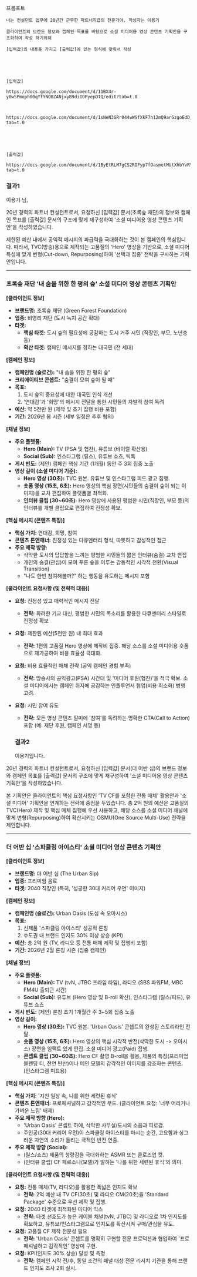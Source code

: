 프롬프트
```
너는 컨설던트 업무에 20년간 근무한 파트너직급의 전문가야. 작성자는 이용기

클라이언트의 브랜드 정보와 캠페인 목표를 바탕으로 소셜 미디어용 영상 콘텐츠 기획안을 구조화하여 작성 하기위해

[입력값]의 내용을 가지고 [출력값]에 있는 형식에 맞춰서 작성





[입력값]

https://docs.google.com/document/d/11BX4r-y0wSPmoph00qYfYNOBZANjxyB9diIOPyepDTQ/edit?tab=t.0



https://docs.google.com/document/d/1sNeN3GRr044wWSfXkF7h12mQ9arGzgoEdD_eUM8YLOU/edit?tab=t.0





[출력값]

https://docs.google.com/document/d/1ByEtRLM7gCS2RIFyp7fOasmetMUtXhbYvRYeJfoSqI8/edit?tab=t.0
```
### 결과1
이용기 님,

20년 경력의 파트너 컨설턴트로서, 요청하신 [입력값] 문서(초록숲 재단)의 정보와 캠페인 목표를 [출력값] 문서의 구조에 맞게 재구성하여 '소셜 미디어용 영상 콘텐츠 기획안'을 작성하였습니다.

제한된 예산 내에서 공익적 메시지의 파급력을 극대화하는 것이 본 캠페인의 핵심입니다. 따라서, TVC(방송)용으로 제작되는 고품질의 'Hero' 영상을 기반으로, 소셜 미디어 특성에 맞게 변형(Cut-down, Repurposing)하여 '선택과 집중' 전략을 구사하는 기획안입니다.

---

### **초록숲 재단 '내 숨을 위한 한 평의 숲' 소셜 미디어 영상 콘텐츠 기획안**

**[클라이언트 정보]**

* **브랜드명:** 초록숲 재단 (Green Forest Foundation)
* **업종:** 비영리 재단 (도시 녹지 공간 확대)
* **타겟:**
    * **핵심 타겟:** 도시 숲의 필요성에 공감하는 도시 거주 시민 (직장인, 부모, 노년층 등)
    * **확산 타겟:** 캠페인 메시지를 접하는 대국민 (전 세대)

**[캠페인 정보]**

* **캠페인명 (슬로건):** "내 숨을 위한 한 평의 숲"
* **크리에이티브 콘셉트:** "숨결이 모여 숲이 될 때"
* **목표:**
    1.  도시 숲의 중요성에 대한 대국민 인식 개선
    2.  '연대감'과 '희망'의 메시지 전달을 통한 시민들의 자발적 참여 독려
* **예산:** 약 5천만 원 (제작 및 초기 집행 비용 포함)
* **기간:** 2026년 봄 시즌 (세부 일정은 추후 협의)

**[채널 정보]**

* **주요 플랫폼:**
    * **Hero (Main):** TV (PSA 및 협찬), 유튜브 (바이럴 확산용)
    * **Social (Sub):** 인스타그램 (릴스), 유튜브 쇼츠, 틱톡
* **게시 빈도:** (제안) 캠페인 핵심 기간 (1개월) 동안 주 3회 집중 노출
* **영상 길이 (소셜 미디어 기준):**
    * **Hero 영상 (30초):** TVC 원본. 유튜브 및 인스타그램 피드 광고 집행.
    * **숏폼 영상 (15초, 6초):** Hero 영상의 핵심 장면(시민들의 숨결이 숲이 되는 이미지)을 교차 편집하여 플랫폼별 최적화.
    * **인터뷰 클립 (30~60초):** Hero 영상에 사용된 평범한 시민(직장인, 부모 등)의 인터뷰를 개별 클립으로 편집하여 진정성 확보.

**[핵심 메시지 (콘텐츠 특징)]**

* **핵심 가치:** 연대감, 희망, 참여
* **콘텐츠 톤앤매너:** 진정성 있는 다큐멘터리 형식, 따뜻하고 감성적인 접근
* **주요 제작 방향:**
    * 삭막한 도시의 답답함을 느끼는 평범한 시민들의 짧은 인터뷰(숨결) 교차 편집
    * 개인의 숨결(관심)이 모여 푸른 숲을 이루는 감동적인 시각적 전환(Visual Transition)
    * "나도 한번 참여해볼까?" 하는 행동을 유도하는 메시지 포함

**[클라이언트 요청사항 (및 전략적 대응)]**

* **요청:** 진정성 있고 매력적인 메시지 전달
    * **전략:** 화려한 기교 대신, 평범한 시민의 목소리를 활용한 다큐멘터리 스타일로 진정성 확보
* **요청:** 제한된 예산(5천만 원) 내 최대 효과
    * **전략:** 1편의 고품질 Hero 영상에 제작비 집중. 해당 소스를 소셜 미디어용 숏폼으로 재가공하여 비용 효율성 극대화.
* **요청:** 비용 효율적인 매체 전략 (공익 캠페인 경험 부족)
    * **전략:** 방송사의 공익광고(PSA) 시간대 및 '미디어 후원(협찬)'을 적극 확보. 소셜 미디어에서는 캠페인 취지에 공감하는 인플루언서 협업(비용 최소화) 병행 고려.
* **요청:** 시민 참여 유도
    * **전략:** 모든 영상 콘텐츠 말미에 '참여'를 독려하는 명확한 CTA(Call to Action) 포함 (예: 재단 후원, 캠페인 서명 등)



    ### 결과2

    이용기입니다.

20년 경력의 파트너 컨설턴트로서, 요청하신 [입력값] 문서(더 어반 십)의 브랜드 정보와 캠페인 목표를 [출력값] 문서의 구조에 맞게 재구성하여 '소셜 미디어용 영상 콘텐츠 기획안'을 작성하였습니다.

본 기획안은 클라이언트의 핵심 요청사항인 'TV CF를 포함한 전통 매체' 활용안과 '소셜 미디어' 기획안을 연계하는 전략에 중점을 두었습니다. 총 2억 원의 예산은 고품질의 TVC(Hero) 제작 및 핵심 매체 집행에 우선 사용하고, 해당 소스를 소셜 미디어 채널에 맞게 변형(Repurposing)하여 확산시키는 OSMU(One Source Multi-Use) 전략을 제안합니다.

---

### **더 어반 십 '스파클링 아이스티' 소셜 미디어 영상 콘텐츠 기획안**

**[클라이언트 정보]**

* **브랜드명:** 더 어반 십 (The Urban Sip)
* **업종:** 프리미엄 음료
* **타겟:** 2040 직장인 (특히, '성공한 30대 커리어 우먼' 이미지)

**[캠페인 정보]**

* **캠페인명 (슬로건):** Urban Oasis (도심 속 오아시스)
* **목표:**
    1.  신제품 '스파클링 아이스티' 성공적 론칭
    2.  수도권 내 브랜드 인지도 30% 이상 상승 (KPI)
* **예산:** 총 2억 원 (TV, 라디오 등 전통 매체 제작 및 집행비 포함)
* **기간:** 2026년 2월 론칭 시즌 (집중 캠페인)

**[채널 정보]**

* **주요 플랫폼:**
    * **Hero (Main):** TV (tvN, JTBC 프라임 타임), 라디오 (SBS 파워FM, MBC FM4U 출퇴근 시간)
    * **Social (Sub):** 유튜브 (Hero 영상 및 B-roll 확산), 인스타그램 (릴스/피드), 유튜브 쇼츠
* **게시 빈도:** (제안) 론칭 초기 1개월간 주 3~5회 집중 노출
* **영상 길이:**
    * **Hero 영상 (30초):** TVC 원본. 'Urban Oasis' 콘셉트의 완성된 스토리라인 전달.
    * **숏폼 영상 (15초, 6초):** Hero 영상의 핵심 시각적 반전(삭막한 도시 -> 오아시스) 장면을 임팩트 있게 편집. 소셜 미디어 광고(Paid) 집행.
    * **콘셉트 클립 (30~60초):** Hero CF 촬영 B-roll을 활용, 제품의 특징(프리미엄 블렌딩 티, 천연 탄산)이나 메인 모델의 감각적인 이미지를 강조하는 콘텐츠. (인스타그램 피드용)

**[핵심 메시지 (콘텐츠 특징)]**

* **핵심 가치:** '지친 일상 속, 나를 위한 세련된 휴식'
* **콘텐츠 톤앤매너:** 프로페셔널하고 감각적인 무드. (클라이언트 요청: '너무 어리거나 가벼운 느낌' 배제)
* **주요 제작 방향 (Hero):**
    * 'Urban Oasis' 콘셉트 하에, 삭막한 사무실/도시의 소음과 피로감.
    * 주인공(30대 커리어 우먼)이 스파클링 아이스티를 마시는 순간, 고요함과 싱그러운 자연의 소리가 들리는 극적인 반전 연출.
* **주요 제작 방향 (Social):**
    * (릴스/쇼츠) 제품의 청량감을 극대화하는 ASMR 또는 클로즈업 컷.
    * (인터뷰 클립) CF 페르소나(모델)가 말하는 '나를 위한 세련된 휴식'의 의미.

**[클라이언트 요청사항 (및 전략적 대응)]**

* **요청:** 전통 매체(TV, 라디오)를 활용한 폭넓은 인지도 확보
    * **전략:** 2억 예산 내 TV CF(30초) 및 라디오 CM(20초)을 'Standard Package' 수준으로 우선 제작 및 집행.
* **요청:** 2040 타겟에 최적화된 미디어 믹스
    * **전략:** 타겟 선호도가 높은 케이블 채널(tvN, JTBC) 및 라디오로 1차 인지도를 확보하고, 유튜브/인스타그램으로 인지도를 확산시켜 구매/관심을 유도.
* **요청:** 고품질 CF 제작 전문성 필요
    * **전략:** 'Urban Oasis' 콘셉트를 명확히 구현할 전문 프로덕션과 협업하여 '프로페셔널하고 감각적인' 영상미 구현.
* **요청:** KPI(인지도 30% 상승) 달성 및 측정
    * **전략:** 캠페인 시작 전/후, 동일 조건의 패널 대상 전문 리서치 기관을 통해 브랜드 인지도 조사 2회 실시.